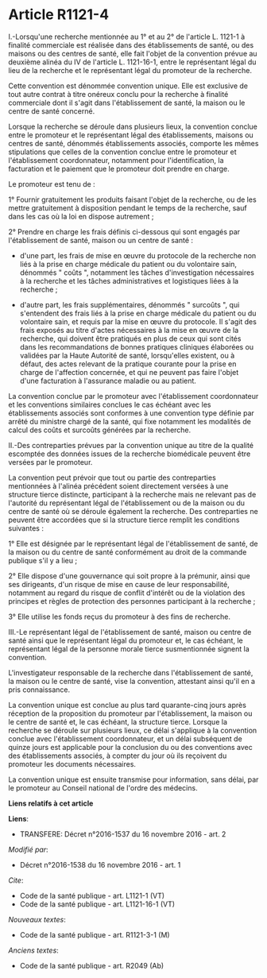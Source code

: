 # Article R1121-4

I.-Lorsqu'une recherche mentionnée au 1° et au 2° de l'article L. 1121-1 à finalité commerciale est réalisée dans des
établissements de santé, ou des maisons ou des centres de santé, elle fait l'objet de la convention prévue au deuxième alinéa
du IV de l'article L. 1121-16-1, entre le représentant légal du lieu de la recherche et le représentant légal du promoteur de
la recherche.

Cette convention est dénommée convention unique. Elle est exclusive de tout autre contrat à titre onéreux conclu pour la
recherche à finalité commerciale dont il s'agit dans l'établissement de santé, la maison ou le centre de santé concerné.

Lorsque la recherche se déroule dans plusieurs lieux, la convention conclue entre le promoteur et le représentant légal des
établissements, maisons ou centres de santé, dénommés établissements associés, comporte les mêmes stipulations que celles de
la convention conclue entre le promoteur et l'établissement coordonnateur, notamment pour l'identification, la facturation et
le paiement que le promoteur doit prendre en charge.

Le promoteur est tenu de :

1° Fournir gratuitement les produits faisant l'objet de la recherche, ou de les mettre gratuitement à disposition pendant le
temps de la recherche, sauf dans les cas où la loi en dispose autrement ;

2° Prendre en charge les frais définis ci-dessous qui sont engagés par l'établissement de santé, maison ou un centre de
santé :

- d'une part, les frais de mise en œuvre du protocole de la recherche non liés à la prise en charge médicale du patient ou du
volontaire sain, dénommés " coûts ", notamment les tâches d'investigation nécessaires à la recherche et les tâches
administratives et logistiques liées à la recherche ;

- d'autre part, les frais supplémentaires, dénommés " surcoûts ", qui s'entendent des frais liés à la prise en charge
médicale du patient ou du volontaire sain, et requis par la mise en œuvre du protocole. Il s'agit des frais exposés au titre
d'actes nécessaires à la mise en œuvre de la recherche, qui doivent être pratiqués en plus de ceux qui sont cités dans les
recommandations de bonnes pratiques cliniques élaborées ou validées par la Haute Autorité de santé, lorsqu'elles existent, ou
à défaut, des actes relevant de la pratique courante pour la prise en charge de l'affection concernée, et qui ne peuvent pas
faire l'objet d'une facturation à l'assurance maladie ou au patient.

La convention conclue par le promoteur avec l'établissement coordonnateur et les conventions similaires conclues le cas
échéant avec les établissements associés sont conformes à une convention type définie par arrêté du ministre chargé de la
santé, qui fixe notamment les modalités de calcul des coûts et surcoûts générées par la recherche.

II.-Des contreparties prévues par la convention unique au titre de la qualité escomptée des données issues de la recherche
biomédicale peuvent être versées par le promoteur.

La convention peut prévoir que tout ou partie des contreparties mentionnées à l'alinéa précédent soient directement versées à
une structure tierce distincte, participant à la recherche mais ne relevant pas de l'autorité du représentant légal de
l'établissement ou de la maison ou du centre de santé où se déroule également la recherche. Des contreparties ne peuvent être
accordées que si la structure tierce remplit les conditions suivantes :

1° Elle est désignée par le représentant légal de l'établissement de santé, de la maison ou du centre de santé conformément
au droit de la commande publique s'il y a lieu ;

2° Elle dispose d'une gouvernance qui soit propre à la prémunir, ainsi que ses dirigeants, d'un risque de mise en cause de
leur responsabilité, notamment au regard du risque de conflit d'intérêt ou de la violation des principes et règles de
protection des personnes participant à la recherche ;

3° Elle utilise les fonds reçus du promoteur à des fins de recherche.

III.-Le représentant légal de l'établissement de santé, maison ou centre de santé ainsi que le représentant légal du
promoteur et, le cas échéant, le représentant légal de la personne morale tierce susmentionnée signent la convention.

L'investigateur responsable de la recherche dans l'établissement de santé, la maison ou le centre de santé, vise la
convention, attestant ainsi qu'il en a pris connaissance.

La convention unique est conclue au plus tard quarante-cinq jours après réception de la proposition du promoteur par
l'établissement, la maison ou le centre de santé et, le cas échéant, la structure tierce. Lorsque la recherche se déroule sur
plusieurs lieux, ce délai s'applique à la convention conclue avec l'établissement coordonnateur, et un délai subséquent de
quinze jours est applicable pour la conclusion du ou des conventions avec des établissements associés, à compter du jour où
ils reçoivent du promoteur les documents nécessaires.

La convention unique est ensuite transmise pour information, sans délai, par le promoteur au Conseil national de l'ordre des
médecins.

**Liens relatifs à cet article**

**Liens**:

  - TRANSFERE: Décret n°2016-1537 du 16 novembre 2016 - art. 2

_Modifié par_:

  - Décret n°2016-1538 du 16 novembre 2016 - art. 1

_Cite_:

  - Code de la santé publique - art. L1121-1 (VT)
  - Code de la santé publique - art. L1121-16-1 (VT)

_Nouveaux textes_:

  - Code de la santé publique - art. R1121-3-1 (M)

_Anciens textes_:

  - Code de la santé publique - art. R2049 (Ab)

